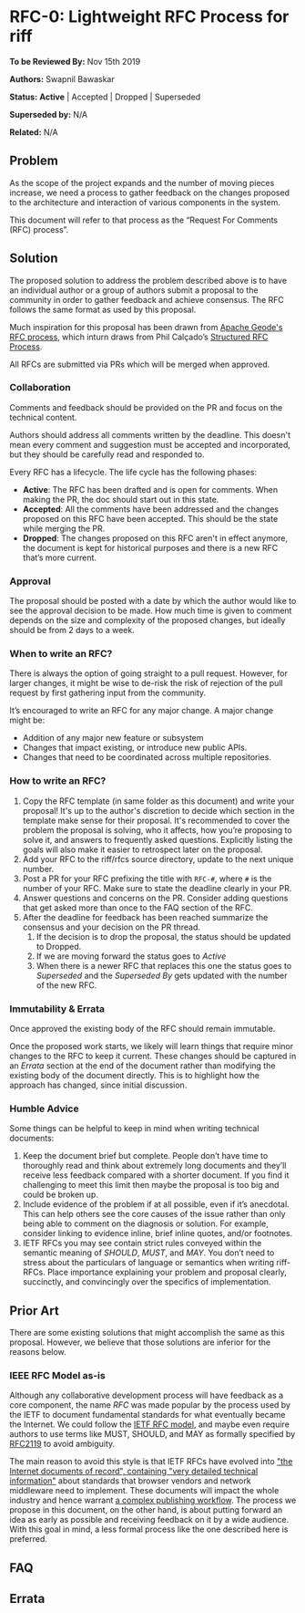 # RFC-0: Lightweight RFC Process for riff

**To be Reviewed By:** Nov 15th 2019

**Authors:** Swapnil Bawaskar

**Status:** **Active** | Accepted | Dropped | Superseded

**Superseded by:** N/A

**Related:** N/A


## Problem
As the scope of the project expands and the number of moving pieces increase, we need a process to gather feedback on the changes proposed to the architecture and interaction of various components in the system.

This document will refer to that process as the “Request For Comments (RFC) process”.

## Solution
The proposed solution to address the problem described above is to have an individual author or a group of authors submit a proposal to the community in order to gather feedback and achieve consensus. The RFC follows the same format as used by this proposal.

Much inspiration for this proposal has been drawn from [Apache Geode's RFC process](https://cwiki.apache.org/confluence/display/GEODE/Lightweight+RFC+Process), which inturn draws from Phil Calçado’s [Structured RFC Process](https://philcalcado.com/2018/11/19/a_structured_rfc_process.html).

All RFCs are submitted via PRs which will be merged when approved.

### Collaboration
Comments and feedback should be provided on the PR and focus on the technical content.

Authors should address all comments written by the deadline. This doesn't mean every comment and suggestion must be accepted and incorporated, but they should be carefully read and responded to.

Every RFC has a lifecycle. The life cycle has the following phases:
* **Active**: The RFC has been drafted and is open for comments. When making the PR, the doc should start out in this state.
* **Accepted**: All the comments have been addressed and the changes proposed on this RFC have been accepted. This should be the state while merging the PR.
* **Dropped**: The changes proposed on this RFC aren't in effect anymore, the document is kept for historical purposes and there is a new RFC that’s more current.

### Approval
The proposal should be posted with a date by which the author would like to see the approval decision to be made. How much time is given to comment depends on the size and complexity of the proposed changes, but ideally should be from 2 days to a week.

### When to write an RFC?
There is always the option of going straight to a pull request. However, for larger changes, it might be wise to de-risk the risk of rejection of the pull request by first gathering input from the community.

It’s encouraged to write an RFC for any major change. A major change might be:
* Addition of any major new feature or subsystem
* Changes that impact existing, or introduce new public APIs.
* Changes that need to be coordinated across multiple repositories.

### How to write an RFC?
1. Copy the RFC template (in same folder as this document) and write your proposal! It's up to the author's discretion to decide which section in the template make sense for their proposal. It's recommended to cover the problem the proposal is solving, who it affects, how you’re proposing to solve it, and answers to frequently asked questions. Explicitly listing the goals will also make it easier to retrospect later on the proposal.
2. Add your RFC to the riff/rfcs source directory, update to the next unique number. 
3. Post a PR for your RFC prefixing the title with `RFC-#`, where `#` is the number of your RFC. Make sure to state the deadline clearly in your PR. 
4. Answer questions and concerns on the PR. Consider adding questions that get asked more than once to the FAQ section of the RFC.
5. After the deadline for feedback has been reached summarize the consensus and your decision on the PR  thread. 
    1. If the decision is to drop the proposal, the status should be updated to Dropped. 
    2. If we are moving forward the status goes to *Active*
    3. When there is a newer RFC that replaces this one the status goes to *Superseded* and the *Superseded By* gets updated with the number of the new RFC.

### Immutability & Errata
Once approved the existing body of the RFC should remain immutable. 

Once the proposed work starts, we likely will learn things that require minor changes to the RFC to keep it current. These changes should be captured in an *Errata* section at the end of the document rather than modifying the existing body of the  document directly. This is to highlight how the approach has changed, since initial discussion.

### Humble Advice
Some things can be helpful to keep in mind when writing technical documents:

1. Keep the document brief but complete. People don’t have time to thoroughly read and think about extremely long documents and they’ll receive less feedback compared with a shorter document. If you find it challenging to meet this limit then maybe the proposal is too big and could be broken up.
2. Include evidence of the problem if at all possible, even if it’s anecdotal. This can help others see the core causes of the issue rather than only being able to comment on the diagnosis or solution. For example, consider linking to evidence inline, brief inline quotes, and/or footnotes.
3. IETF RFCs you may see contain strict rules conveyed within the semantic meaning of *SHOULD*, *MUST*, and *MAY*. You don’t need to stress about the particulars of language or semantics when writing riff-RFCs. Place importance explaining your problem and proposal clearly, succinctly, and convincingly over the specifics of implementation.

## Prior Art
There are some existing solutions that might accomplish the same as this proposal. However, we believe that those solutions are inferior for the reasons below.

### IEEE RFC Model as-is
Although any collaborative development process will have feedback as a core component, the name *RFC* was made popular by the process used by the IETF to document fundamental standards for what eventually became the Internet. We could follow the [IETF RFC model](http://www.livinginternet.com/i/ia_rfc.htm), and maybe even require authors to use terms like MUST, SHOULD, and MAY as formally specified by [RFC2119](https://www.ietf.org/rfc/rfc2119.txt) to avoid ambiguity. 

The main reason to avoid this style is that IETF RFCs have evolved into ["the Internet documents of record", containing "very detailed technical information"](https://www.livinginternet.com/i/ia_rfc_invent.htm) about standards that browser vendors and network middleware need to implement. These documents will impact the whole industry and hence warrant [a complex publishing workflow](https://www.rfc-editor.org/wp-content/uploads/rfc-editor-process.gif). The process we propose in this document, on the other hand, is about putting forward an idea as early as possible and receiving feedback on it by a wide audience. With this goal in mind, a less formal process like the one described here is preferred.

## FAQ

## Errata
